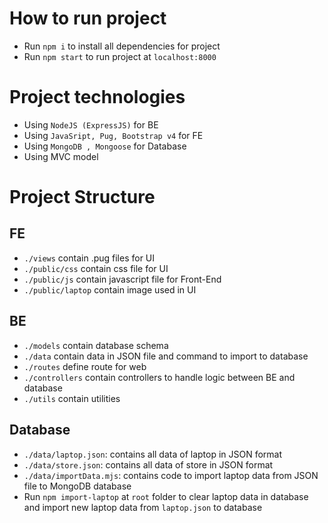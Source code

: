 
# How to run project
- Run `npm i` to install all dependencies for project
- Run `npm start` to run project at `localhost:8000`


# Project technologies
- Using `NodeJS (ExpressJS)` for BE
- Using `JavaSript, Pug, Bootstrap v4` for FE
- Using `MongoDB , Mongoose` for Database
- Using MVC model

# Project Structure
## FE
- `./views` contain .pug files for UI
- `./public/css` contain css file for UI
- `./public/js` contain javascript file for Front-End
- `./public/laptop` contain image used in UI

## BE
- `./models` contain database schema
- `./data` contain data in JSON file and command to import to database
- `./routes` define route for web
- `./controllers` contain controllers to handle logic between BE and database
- `./utils` contain utilities 

## Database
- `./data/laptop.json`: contains all data of laptop in JSON format
- `./data/store.json`: contains all data of store in JSON format
- `./data/importData.mjs`: contains code to import laptop data from JSON file to MongoDB database
- Run `npm import-laptop` at `root` folder to clear laptop data in database and import new laptop data from `laptop.json` to database



